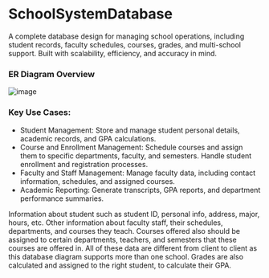 # SchoolSystemDatabase
A complete database design for managing school operations, including student records, faculty schedules, courses, grades, and multi-school support. Built with scalability, efficiency, and accuracy in mind.
### ER Diagram Overview
![image](https://github.com/user-attachments/assets/0c4b4957-e667-4895-af11-a736399f2d76)
### Key Use Cases:
- Student Management:
Store and manage student personal details, academic records, and GPA calculations.
- Course and Enrollment Management:
Schedule courses and assign them to specific departments, faculty, and semesters.
Handle student enrollment and registration processes.
- Faculty and Staff Management:
Manage faculty data, including contact information, schedules, and assigned courses.
- Academic Reporting:
Generate transcripts, GPA reports, and department performance summaries.


Information about student such as student ID, personal info, address, major, hours, etc. Other information about faculty staff, their schedules, departments, and courses they teach. Courses offered also should be assigned to certain departments, teachers, and semesters that these courses are offered in. All of these data are different from client to client as this database diagram supports more than one school. Grades are also calculated and assigned to the right student, to calculate their GPA.
